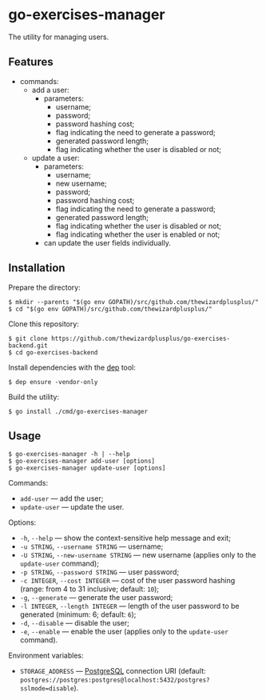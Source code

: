 # go-exercises-manager

The utility for managing users.

## Features

- commands:
  - add a user:
    - parameters:
      - username;
      - password;
      - password hashing cost;
      - flag indicating the need to generate a password;
      - generated password length;
      - flag indicating whether the user is disabled or not;
  - update a user:
    - parameters:
      - username;
      - new username;
      - password;
      - password hashing cost;
      - flag indicating the need to generate a password;
      - generated password length;
      - flag indicating whether the user is disabled or not;
      - flag indicating whether the user is enabled or not;
    - can update the user fields individually.

## Installation

Prepare the directory:

```
$ mkdir --parents "$(go env GOPATH)/src/github.com/thewizardplusplus/"
$ cd "$(go env GOPATH)/src/github.com/thewizardplusplus/"
```

Clone this repository:

```
$ git clone https://github.com/thewizardplusplus/go-exercises-backend.git
$ cd go-exercises-backend
```

Install dependencies with the [dep](https://golang.github.io/dep/) tool:

```
$ dep ensure -vendor-only
```

Build the utility:

```
$ go install ./cmd/go-exercises-manager
```

## Usage

```
$ go-exercises-manager -h | --help
$ go-exercises-manager add-user [options]
$ go-exercises-manager update-user [options]
```

Commands:

- `add-user` &mdash; add the user;
- `update-user` &mdash; update the user.

Options:

- `-h`, `--help` &mdash; show the context-sensitive help message and exit;
- `-u STRING`, `--username STRING` &mdash; username;
- `-U STRING`, `--new-username STRING` &mdash; new username (applies only to the `update-user` command);
- `-p STRING`, `--password STRING` &mdash; user password;
- `-c INTEGER`, `--cost INTEGER` &mdash; cost of the user password hashing (range: from 4 to 31 inclusive; default: `10`);
- `-g`, `--generate` &mdash; generate the user password;
- `-l INTEGER`, `--length INTEGER` &mdash; length of the user password to be generated (minimum: 6; default: `6`);
- `-d`, `--disable` &mdash; disable the user;
- `-e`, `--enable` &mdash; enable the user (applies only to the `update-user` command).

Environment variables:

- `STORAGE_ADDRESS` &mdash; [PostgreSQL](https://www.postgresql.org/) connection URI (default: `postgres://postgres:postgres@localhost:5432/postgres?sslmode=disable`).
